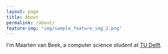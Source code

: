 ```yaml
---
layout: page
title: About
permalink: /about/
feature-img: "img/sample_feature_img_2.png"
---
```


I'm Maarten van Beek, a computer science student at [TU Delft](http://www.tudelft.nl).
